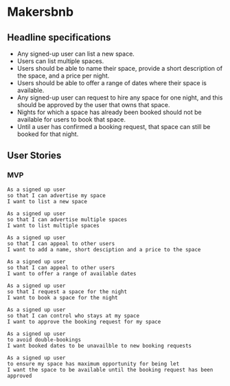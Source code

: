 # Makersbnb

## Headline specifications
- Any signed-up user can list a new space.
- Users can list multiple spaces.
- Users should be able to name their space, provide a short description of the space, and a price per night.
- Users should be able to offer a range of dates where their space is available.
- Any signed-up user can request to hire any space for one night, and this should be approved by the user that owns that space.
- Nights for which a space has already been booked should not be available for users to book that space.
- Until a user has confirmed a booking request, that space can still be booked for that night.

## User Stories
### MVP
```
As a signed up user
so that I can advertise my space
I want to list a new space
```
```
As a signed up user
so that I can advertise multiple spaces
I want to list multiple spaces 
```
```
As a signed up user
so that I can appeal to other users
I want to add a name, short desciption and a price to the space
```
```
As a signed up user
so that I can appeal to other users
I want to offer a range of available dates
```
```
As a signed up user
so that I request a space for the night
I want to book a space for the night
```
```
As a signed up user
so that I can control who stays at my space
I want to approve the booking request for my space
```
```
As a signed up user
to avoid double-bookings
I want booked dates to be unavailble to new booking requests
```
```
As a signed up user
to ensure my space has maximum opportunity for being let
I want the space to be available until the booking request has been approved
```
